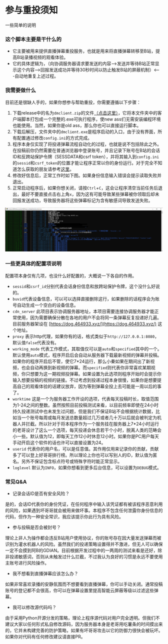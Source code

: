# 参与重投须知
一些简单的说明

### 这个脚本主要是干什么的
- 它主要被用来提供直播弹幕重投服务，也就是用来将直播弹幕转移至B站，提高B站录播视频的观看体验。
- 它的具体逻辑为，（向协调服务器请求要发送的内容-->发送并等待B站正常显示这个内容-->回报发送成功并等待30秒时间以防止触发B站的屏蔽机制）<---自动地重复上述过程。

### 我需要做什么
目前还是很缺人手的，如果你想参与帮助重投，你需要遵循以下步骤：

1. 下载release中的名为`dmclient.zip`的文件[（点击这里）](https://github.com/Dark-Sword-22/danmuG/releases)，它将本文件夹中的客户端脚本打包成一个完整的.exe可执行程序，使new ass们无需安装编程环境也能使用。当然，如果你是old ass，那么你也可以直接运行脚本。
2. 下载后解压，文件夹中的`dmclient.exe`是程序启动的入口，由于没有界面，所有配置通过修改`config.ini`的方式完成。
3. 程序本身仅实现了将投递弹幕流程自动化的过程，也就是说不包括除此之外。在投稿前你仍然需要在普通浏览器中登录账号，并且记录下账号在B站的会话ID和反跨站保护令牌（SESSDATA和csrf token），并将其输入到`config.ini`的`sessid`和`csrf_token`的位置才能让程序正常以你的身份运行。对于完全不知道怎么获取的朋友请参考[这里](https://github.com/Dark-Sword-22/danmuG/blob/main/misc/%E5%A6%82%E4%BD%95%E8%8E%B7%E5%8F%96%E6%A8%A1%E6%8B%9F%E7%99%BB%E5%BD%95%E7%9A%84ID%E4%BF%A1%E6%81%AF.md)。
4. 修改好信息后，正常工作时如下图。如果身份信息输入错误会提示读取失败并退出。
5. 正常启动程序后，如果你想关闭，请按`Ctrl`+`C`，这会让程序清空当前任务后退出，最好不要直接点击右上角`x`，因为这有可能导致某些弹幕被你领取后却未回报发送成功，导致服务器将这些弹幕标记为含有敏感词导致发送失败。

![pg01.png](https://github.com/Dark-Sword-22/danmuG/raw/main/misc/img/pg01.png)

### 一些更具体的配置项说明

配置项本身仅有几项，也没什么好配置的，大概说一下各自的作用。
- `sessid`和`csrf_id`分别代表会话身份信息和放跨站保护令牌，这个没什么好说的。
- `buvid`代表设备信息，可以可以选择直接删除这行，如果删除的话程序会为账号自动生成一个空白的设备信息。
- `cdn_server` 此项目表示协调服务器地址，本项目需要连接协调服务器才能正常使用，因为需要确保分散在各地的用户不会将同一条弹幕反复投递好几遍。目前服务器架设在 [https://dog.464933.xyz/](https://dog.464933.xyz/) 这个地址。
- `proxy` 表示http代理，如果你有的话，格式类似于`http://127.0.0.1:8080`，默认值`false`代表没有。
- `working_mode` 代表工作模式，其取值仅可以是`auto`和`specified`其中的一个。默认使用`auto`模式，程序开启后会自动从服务器下载最新视频的弹幕并投稿。如果你的程序开启后不管，使它7\*24运行，那么小秦如果在期间出了新视频，也会自动再换到新视频的弹幕。而`specified`则代表你非常喜欢某期视频，你只想要为这一期视频投弹幕。如果设置为此选项则程序开始时会提示你输入想要投稿的视频的链接。不过考虑到投递过程本身很慢，如果你是想要提高自己的观看体验的话建议放弃，因为等到弹幕全投上去可能是一周以后的事了。
- `worktime` 这是一个为服务器工作开设的选项，代表每天投稿时长，取值范围为1-24之间的整数。虽然按照目前投稿测试来看，以目前频率即使在24小时持久投递测试中也未发生过问题，但是我们不保证B站不会根据统计数据，比如当一个账号每周或每月发送总数量超过几万或者几十万以后就会被判定为机器人并拦截。所以针对于将本程序作为一个服务挂在服务器上7\*24小时运行的老哥设计了这么一个选项，每天投递会休息若干个小时，脱离人类的范畴会小一些。默认值为12，即每天工作12小时休息12小时。如果你是PC用户每天手动开启这个软件的话也许可以直接设置为24。
- `userid` 代表你的用户名，可以是任意值。其作用仅用来记录你的贡献，贡献多了可以登上好哥哥排行榜。所以理论上你也可以写别人的ID，默认值为匿名。另外不保证包含标点符号或特殊字符时能正常显示。
- `loglevel` 默认为`INFO`，如果你想看到更多后台信息，可以设置为`DEBUG`模式。


### 常见Q&A

- 记录会话ID是否有安全风险？

是的，会话ID代表你的身份凭证，在任何程序中输入该凭证都有被该程序恶意利用的风险，如果遇到坏哥哥就会被用来做坏事。本程序不包含任何泄露你身份信息的代码，但作为一种安全常识，我应该提示你此行为具有风险。

- 参与投稿是否会被封号？

理论上非人为操作都会违反B站用户使用协议，你的账号存在因大量发送弹幕而被识别为灌水机器人的风险。虽然我们的投递策略设置得并不激进，但无人可以确保一定不会摸到阿B的GDIAN。目前根据开发过程中的一两周的测试来看是还好，除非投递敏感词，否则从未触发过什么拦截，不过我认为良好的习惯是永远不要使用主账号进行风险操作。

- 我不想看到直播弹幕应该怎么办？

如果非常喜欢录播的安静氛围而不想要看到直播弹幕，你可以手动关闭。通常投稿账号的登记都不会很高，你可以在弹幕设置里提高智能云屏蔽等级以过滤这些弹幕。

- 我可以修改源代码吗？

由于采用Python开源分发的策略，理论上程序源代码对用户完全透明。但我们不建议大家以任何形式私自修改源码，因为服务器本身是老哥用吃薯条的时间摸出来的，它并未构建完善的防护策略，如果有坏哥哥攻击以它的防御力很快会被玩坏。如果你对代码有任何修改建议请直接PR。
